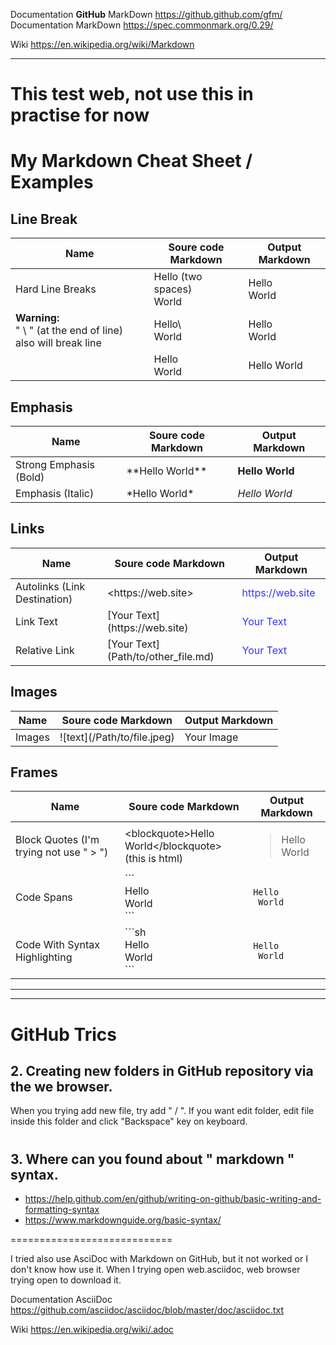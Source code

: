 



Documentation **GitHub** MarkDown   <https://github.github.com/gfm/>  
Documentation MarkDown              <https://spec.commonmark.org/0.29/>

Wiki  <https://en.wikipedia.org/wiki/Markdown>



---
# This test web, not use this in practise for now
# My Markdown Cheat Sheet / Examples

## Line Break

<table>
<thead>
  <tr>
    <th><span style="font-weight:bold">Name</span></th>
    <th><span style="font-weight:bold">Soure code Markdown</span></th>
    <th><span style="font-weight:bold">Output Markdown</span></th>
  </tr>
</thead>
<tbody>
  <tr>
    <td>Hard Line Breaks</td>
    <td>Hello  (two spaces) <br>World<br></td>
    <td>Hello<br>World<br></td>
  </tr>
  <tr>
    <td><span style="font-weight:bold">Warning:</span><br>" \ " (at the end of line) also will break line</td>
    <td>Hello\<br>World<br></td>
    <td>Hello<br>World</td>
  </tr>
  <tr>
    <td></td>
    <td>Hello<br>World<br></td>
    <td>Hello World<br></td>
  </tr>
</tbody>
</table>


## Emphasis 

<table>
<thead>
  <tr>
    <th><span style="font-weight:bold">Name</span></th>
    <th><span style="font-weight:bold">Soure code Markdown</span></th>
    <th><span style="font-weight:bold">Output Markdown</span></th>
  </tr>
</thead>
<tbody>
  <tr>
    <td>Strong Emphasis (Bold)</td>
    <td>**Hello World**</td>
    <td><span style="font-weight:bold">Hello World</span></td>
  </tr>
  <tr>
    <td>Emphasis (Italic)</td>
    <td>*Hello World*</td>
    <td><span style="font-style:italic">Hello World</span></td>
  </tr>
</tbody>
</table>


## Links 

<table>
<thead>
  <tr>
    <th><span style="font-weight:bold">Name</span></th>
    <th><span style="font-weight:bold">Soure code Markdown</span></th>
    <th><span style="font-weight:bold">Output Markdown</span></th>
  </tr>
</thead>
<tbody>
  <tr>
    <td>Autolinks (Link Destination)<br></td>
    <td>&lt;https://web.site&gt;</td>
    <td><span style="color:rgb(53, 49, 255)">https://web.site</span></td>
  </tr>
  <tr>
    <td>Link Text<br></td>
    <td>[Your Text](https://web.site)<br></td>
    <td><span style="color:rgb(53, 49, 255)">Your Text</span><br></td>
  </tr>
  <tr>
    <td>Relative Link</td>
    <td>[Your Text](Path/to/other_file.md)</td>
    <td><span style="color:rgb(53, 49, 255)">Your Text</span></td>
  </tr>
</tbody>
</table>


## Images

<table>
<thead>
  <tr>
    <th><span style="font-weight:bold">Name</span></th>
    <th><span style="font-weight:bold">Soure code Markdown</span></th>
    <th><span style="font-weight:bold">Output Markdown</span></th>
  </tr>
</thead>
<tbody>
  <tr>
    <td>Images</td>
    <td>![text](/Path/to/file.jpeg)</td>
    <td>Your Image</td>
  </tr>
</tbody>
</table>


## Frames

<table>
<thead>
  <tr>
    <th><span style="font-weight:bold">Name</span></th>
    <th><span style="font-weight:bold">Soure code Markdown</span></th>
    <th><span style="font-weight:bold">Output Markdown</span></th>
  </tr>
</thead>
<tbody>
  <tr>
    <td>Block Quotes (I'm trying not use " &gt; ")</td>
    <td>&lt;blockquote&gt;Hello<br> World&lt;/blockquote&gt; (this is html)<br></td>
    <td><blockquote>Hello<br> World</blockquote></td>
  </tr>
  <tr>
    <td>Code Spans</td>
    <td>```<br>Hello<br> World<br>```</td>
    <td><code>Hello<br> World</code></td>
  </tr>
  <tr>
    <td>Code With Syntax Highlighting</td>
    <td>```sh<br>Hello<br> World<br>```</td>
    <td><code>Hello<br> World</code></td>
  </tr>
</tbody>
</table>

---


---
# GitHub Trics 

## 2. Creating new folders in GitHub repository via the we browser.
When you trying add new file, try add " / ".
If you want edit folder, edit file inside this folder and click "Backspace" key on keyboard.

#
## 3. Where can you found about " markdown "  syntax.
- <https://help.github.com/en/github/writing-on-github/basic-writing-and-formatting-syntax>
- <https://www.markdownguide.org/basic-syntax/>

============================

I tried also use AsciDoc with Markdown on GitHub, but it not worked or I don't know how use it.
When I trying open web.asciidoc, web browser trying open to download it.

Documentation AsciiDoc  <https://github.com/asciidoc/asciidoc/blob/master/doc/asciidoc.txt>

Wiki <https://en.wikipedia.org/wiki/.adoc>
